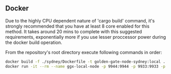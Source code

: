 ## Docker

Due to the highly CPU dependent nature of 'cargo build' command, it's strongly recommended that you have at least 8 core enabled for this method.
It takes around 20 mins to complete with this suggested requirements, exponentially more if you use lesser proccessor power during the docker build operation.

From the repository's root directory execute following commands in order:
```bash
docker build -f ./sydney/Dockerfile -t golden-gate-node-sydney:local .
docker run -it --rm --name ggx-local-node -p 9944:9944 -p 9933:9933 -p 30333:30333 -v $(pwd):/tmp golden-gate-node-sydney:local /usr/src/app/target/release/golden-gate-node --ws-external --base-path=/data --chain /tmp/sydney/sydney.json --bootnodes /ip4/3.69.173.157/tcp/30333/p2p/12D3KooWHAuH2gKDCgoAVYciPgaoejVwXckEsjknr8AHHPEfdzgS --telemetry-url "ws://3.127.40.214:8001/submit 0"
```